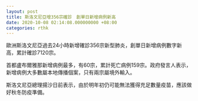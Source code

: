 ```yaml
---
layout: post
title: 斯洛文尼亞增356宗確診　創單日新增病例新高
date: 2020-10-08 02:14:08.000000000 +08:00
categories: rthk
---
```


歐洲斯洛文尼亞過去24小時新增確診356宗新型肺炎，創單日新增病例數字新高，累計確診7120宗。

首都盧布爾雅那新增病例最多，有60宗，累計死亡病例159宗。政府發言人表示，新增病例大多數屬本地傳播個案，只有兩宗屬境外輸入。

斯洛文尼亞總理揚沙日前表示，由於明年初仍可能無法獲得充足數量疫苗，應該做好秋冬防疫準備。
